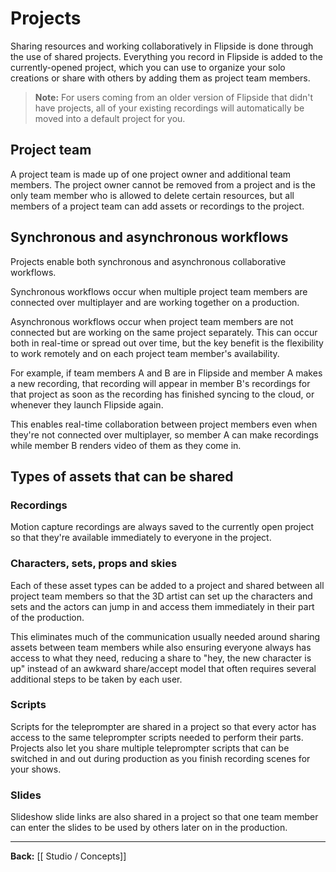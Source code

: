 # Projects

Sharing resources and working collaboratively in Flipside is done through the use of shared projects. Everything you record in Flipside is added to the currently-opened project, which you can use to organize your solo creations or share with others by adding them as project team members.

> **Note:** For users coming from an older version of Flipside that didn't have projects, all of your existing recordings will automatically be moved into a default project for you.

## Project team

A project team is made up of one project owner and additional team members. The project owner cannot be removed from a project and is the only team member who is allowed to delete certain resources, but all members of a project team can add assets or recordings to the project.

## Synchronous and asynchronous workflows

Projects enable both synchronous and asynchronous collaborative workflows.

Synchronous workflows occur when multiple project team members are connected over multiplayer and are working together on a production.

Asynchronous workflows occur when project team members are not connected but are working on the same project separately. This can occur both in real-time or spread out over time, but the key benefit is the flexibility to work remotely and on each project team member's availability.

For example, if team members A and B are in Flipside and member A makes a new recording, that recording will appear in member B's recordings for that project as soon as the recording has finished syncing to the cloud, or whenever they launch Flipside again.

This enables real-time collaboration between project members even when they're not connected over multiplayer, so member A can make recordings while member B renders video of them as they come in.

## Types of assets that can be shared

### Recordings

Motion capture recordings are always saved to the currently open project so that they're available immediately to everyone in the project.

### Characters, sets, props and skies

Each of these asset types can be added to a project and shared between all project team members so that the 3D artist can set up the characters and sets and the actors can jump in and access them immediately in their part of the production.

This eliminates much of the communication usually needed around sharing assets between team members while also ensuring everyone always has access to what they need, reducing a share to "hey, the new character is up" instead of an awkward share/accept model that often requires several additional steps to be taken by each user.

### Scripts

Scripts for the teleprompter are shared in a project so that every actor has access to the same teleprompter scripts needed to perform their parts. Projects also let you share multiple teleprompter scripts that can be switched in and out during production as you finish recording scenes for your shows.

### Slides

Slideshow slide links are also shared in a project so that one team member can enter the slides to be used by others later on in the production.

---

**Back:** [[ Studio / Concepts]]
